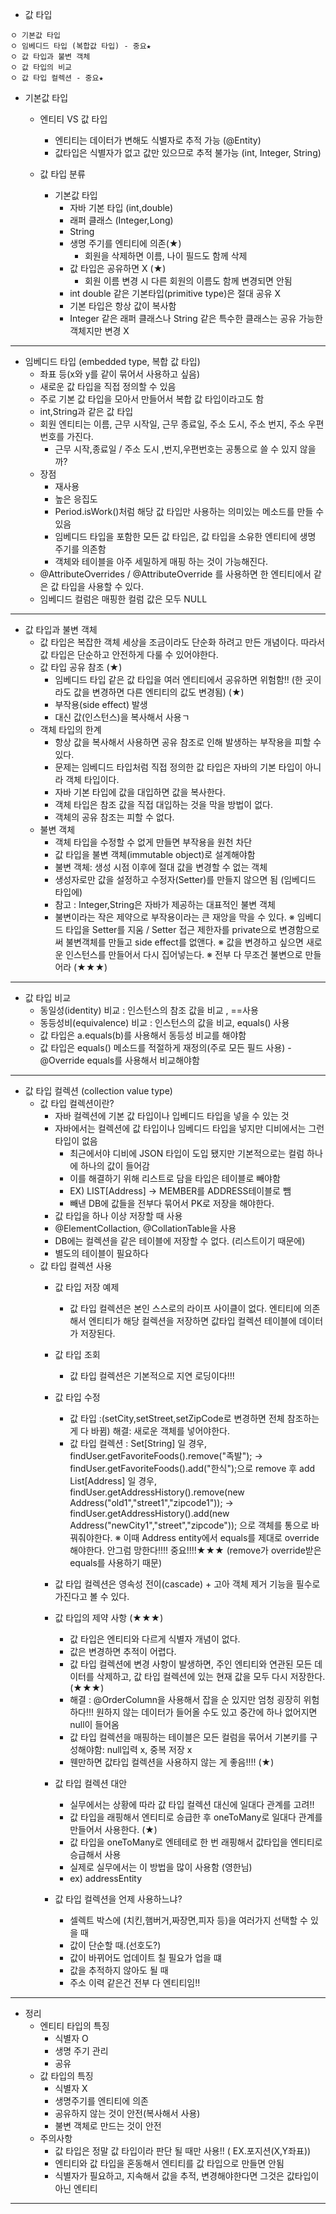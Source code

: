 + 값 타입
```
ㅇ 기본값 타입
ㅇ 임베디드 타입 (복합값 타입) - 중요★
ㅇ 값 타입과 불변 객체
ㅇ 값 타입의 비교
ㅇ 값 타입 컬렉션 - 중요★
```
  + 기본값 타입
    + 엔티티 VS 값 타입
      + 엔티티는 데이터가 변해도 식별자로 추적 가능 (@Entity)
      + 값타입은 식별자가 없고 값만 있으므로 추적 불가능 (int, Integer, String)
    
    + 값 타입 분류
      + 기본값 타입
        + 자바 기본 타입 (int,double)
        + 래퍼 클래스 (Integer,Long)
        + String
        + 생명 주기를 엔티티에 의존(★)
          + 회원을 삭제하면 이름, 나이 필드도 함께 삭제
        + 값 타입은 공유하면 X (★)
          + 회원 이름 변경 시 다른 회원의 이름도 함께 변경되면 안됨
        + int double 같은 기본타입(primitive type)은 절대 공유 X
        + 기본 타입은 항상 값이 복사함
        + Integer 같은 래퍼 클래스나 String 같은 특수한 클래스는 공유 가능한 객체지만 변경 X
  ---------
  + 임베디드 타입 (embedded type, 복합 값 타입)
    + 좌표 등(x와 y를 같이 묶어서 사용하고 싶음)
    + 새로운 값 타입을 직접 정의할 수 있음
    + 주로 기본 값 타입을 모아서 만들어서 복합 값 타입이라고도 함
    + int,String과 같은 값 타입
    + 회원 엔티티는 이름, 근무 시작일, 근무 종료일, 주소 도시, 주소 번지, 주소 우편번호를 가진다.
      + 근무 시작,종료일 /  주소 도시 ,번지,우편번호는 공통으로 쓸 수 있지 않을까?
    + 장점
      + 재사용
      + 높은 응집도
      + Period.isWork()처럼 해당 값 타입만 사용하는 의미있는 메소드를 만들 수 있음
      + 임베디드 타입을 포함한 모든 값 타입은, 값 타입을 소유한 엔티티에 생명 주기를 의존함
      + 객체와 테이블을 아주 세밀하게 매핑 하는 것이 가능해진다.
    + @AttributeOverrides / @AttributeOverride 를 사용하면 한 엔티티에서 같은 값 타입을 사용할 수 있다.
    + 임베디드 컬럼은 매핑한 컬럼 값은 모두 NULL
  ---------
  + 값 타입과 불변 객체
    + 값 타입은 복잡한 객체 세상을 조금이라도 단순화 하려고 만든 개념이다. 따라서 값 타입은 단순하고 안전하게 다룰 수 있어야한다.
    + 값 타입 공유 참조 (★)
      + 임베디드 타입 같은 값 타입을 여러 엔티티에서 공유하면 위험함!! (한 곳이라도 값을 변경하면 다른 엔티티의 값도 변경됨) (★)
      + 부작용(side effect) 발생 
      + 대신 값(인스턴스)을 복사해서 사용ㄱ
    + 객체 타입의 한계
      + 항상 값을 복사해서 사용하면 공유 참조로 인해 발생하는 부작용을 피할 수 있다.
      + 문제는 임베디드 타입처럼 직접 정의한 값 타입은 자바의 기본 타입이 아니라 객체 타입이다.
      + 자바 기본 타입에 값을 대입하면 값을 복사한다.
      + 객체 타입은 참조 값을 직접 대입하는 것을 막을 방법이 없다.
      + 객체의 공유 참조는 피할 수 없다.
    + 불변 객체
      + 객체 타입을 수정할 수 없게 만들면 부작용을 원천 차단
      + 값 타입을 불변 객체(immutable object)로 설계해야함
      + 불변 객체: 생성 시점 이후에 절대 값을 변경할 수 없는 객체
      + 생성자로만 값을 설정하고 수정자(Setter)를 만들지 않으면 됨 (임베디드 타입에)
      + 참고 : Integer,String은 자바가 제공하는 대표적인 불변 객체
      + 불변이라는 작은 제약으로 부작용이라는 큰 재앙을 막을 수 있다.
    ※ 임베디드 타입을 Setter를 지움 / Setter 접근 제한자를 private으로 변경함으로써 불변객체를 만들고 side effect를 없앤다.
    ※ 값을 변경하고 싶으면 새로운 인스턴스를 만들어서 다시 집어넣는다.
    ※ 전부 다 무조건 불변으로 만들어라 (★★★)
  ---------
  + 값 타입 비교
    + 동일성(identity) 비교 : 인스턴스의 참조 값을 비교 , ==사용
    + 동등성비(equivalence) 비교 : 인스턴스의 값을 비교, equals() 사용
    + 값 타입은 a.equals(b)를 사용해서 동등성 비교를 해야함
    + 값 타입은 equals() 메소드를 적절하게 재정의(주로 모든 필드 사용) - @Override equals를 사용해서 비교해야함
  ---------
  + 값 타입 컬렉션 (collection value type)
    + 값 타입 컬렉션이란? 
      + 자바 컬렉션에 기본 값 타입이나 입베디드 타입을 넣을 수 있는 것
      + 자바에서는 컬렉션에 값 타입이나 임베디드 타입을 넣지만 디비에서는 그런 타입이 없음
        + 최근에서야 디비에 JSON 타입이 도입 됐지만 기본적으로는 컬럼 하나에 하나의 값이 들어감
        + 이를 해결하기 위해 리스트로 담을 타입은 테이블로 빼야함
        + EX) LIST[Address] -> MEMBER를 ADDRESS테이블로 뺌 
        + 빼낸 DB에 값들을 전부다 묶어서 PK로 저장을 해야한다.
      + 값 타입을 하나 이상 저장할 때 사용
      + @ElementCollaction, @CollationTable을 사용
      + DB에는 컬렉션을 같은 테이블에 저장할 수 없다. (리스트이기 때문에)
      + 별도의 테이블이 필요하다
    + 값 타입 컬렉션 사용
      + 값 타입 저장 예제
        + 값 타입 컬렉션은 본인 스스로의 라이프 사이클이 없다. 엔티티에 의존해서 엔티티가 해당 컬렉션을 저장하면 값타입 컬렉션 테이블에 데이터가 저장된다. 
      + 값 타입 조회
        + 값 타입 컬렉션은 기본적으로 지연 로딩이다!!! 
      + 값 타입 수정
        + 값 타입 :(setCity,setStreet,setZipCode로 변경하면 전체 참조하는 게 다 바뀜) 해결: 새로운 객체를 넣어야한다. 
        + 값 타입 컬렉션 : Set[String] 일 경우, findUser.getFavoriteFoods().remove("족발"); -> findUser.getFavoriteFoods().add("한식");으로 remove 후 add
                         List[Address] 일 경우, findUser.getAddressHistory().remove(new Address("old1","street1","zipcode1")); -> 
                                                findUser.getAddressHistory().add(new Address("newCity1","street","zipcode")); 으로 객체를 통으로 바꿔줘야한다.
                          ※ 이때 Address entity에서 equals를 제대로 override해야한다. 안그럼 망한다!!!! 중요!!!!★★★ (remove가 override받은 equals를 사용하기 때문)
                          
        
      + 값 타입 컬렉션은 영속성 전이(cascade) + 고아 객체 제거 기능을 필수로 가진다고 볼 수 있다.
      + 값 타입의 제약 사항 (★★★)
        + 값 타입은 엔티티와 다르게 식별자 개념이 없다.
        + 값은 변경하면 추적이 어렵다.
        + 값 타입 컬렉션에 변경 사항이 발생하면, 주인 엔티티와 연관된 모든 데이터를 삭제하고, 값 타입 컬렉션에 있는 현재 값을 모두 다시 저장한다. (★★★)
        + 해결 : @OrderColumn을 사용해서 잡을 순 있지만 엄청 굉장히 위험하다!!! 원하지 않는 데이터가 들어올 수도 있고 중간에 하나 없어지면 null이 들어옴
        + 값 타입 컬렉션을 매핑하는 테이블은 모든 컬럼을 묶어서 기본키를 구성해야함: null입력 x, 중복 저장 x 
        + 웬만하면 값타입 컬렉션을 사용하지 않는 게 좋음!!!! (★)
      + 값 타입 컬렉션 대안
        + 실무에서는 상황에 따라 값 타입 컬렉션 대신에 일대다 관계를 고려!!
        + 값 타입을 래핑해서 엔티티로 승급한 후 oneToMany로 일대다 관계를 만들어서 사용한다. (★)
        + 값 타입을 oneToMany로 엔테테로 한 번 래핑해서 값타입을 엔티티로 승급해서 사용
        + 실제로 실무에서는 이 방법을 많이 사용함 (영한님) 
        + ex) addressEntity
      + 값 타입 컬렉션을 언제 사용하느냐?
        + 셀렉트 박스에 (치킨,햄버거,짜장면,피자 등)을 여러가지 선택할 수 있을 때
        + 값이 단순할 때.(선호도?)
        + 값이 바뀌어도 업데이트 칠 필요가 업을 떄
        + 값을 추적하지 않아도 될 때
        + 주소 이력 같은건 전부 다 엔티티임!!
  ---------
  + 정리
    + 엔티티 타입의 특징
      + 식별자 O
      + 생명 주기 관리 
      + 공유
    + 값 타입의 특징
      + 식별자 X
      + 생명주기를 엔티티에 의존
      + 공유하지 않는 것이 안전(복사해서 사용)
      + 불변 객체로 만드는 것이 안전   
    + 주의사항
      + 값 타입은 정말 값 타입이라 판단 될 때만 사용!! ( EX.포지션(X,Y좌표))
      + 엔티티와 값 타입을 혼동해서 엔티티를 값 타입으로 만들면 안됨
      + 식별자가 필요하고, 지속해서 값을 추적, 변경해야한다면 그것은 값타입이 아닌 엔티티

----------
